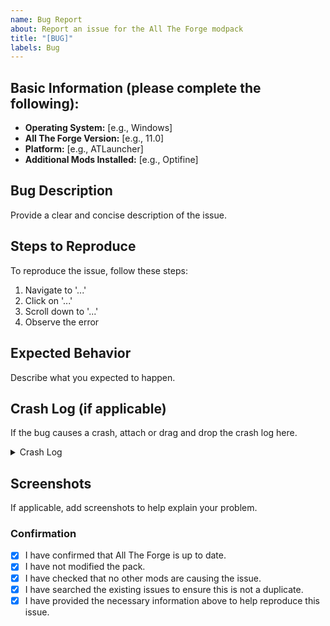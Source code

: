 ```yaml
---
name: Bug Report
about: Report an issue for the All The Forge modpack
title: "[BUG]"
labels: Bug
---
```


## Basic Information (please complete the following):
- **Operating System:** [e.g., Windows]
- **All The Forge Version:** [e.g., 11.0]
- **Platform:** [e.g., ATLauncher]
- **Additional Mods Installed:** [e.g., Optifine]

## Bug Description
Provide a clear and concise description of the issue.

## Steps to Reproduce
To reproduce the issue, follow these steps:
1. Navigate to '...'
2. Click on '...'
3. Scroll down to '...'
4. Observe the error

## Expected Behavior
Describe what you expected to happen.

## Crash Log (if applicable)
If the bug causes a crash, attach or drag and drop the crash log here.

<details>
<summary>Crash Log</summary>
<pre>
[Paste your crash log here]
</pre>
</details>

## Screenshots
If applicable, add screenshots to help explain your problem.

### Confirmation

- [X] I have confirmed that All The Forge is up to date.
- [X] I have not modified the pack.
- [X] I have checked that no other mods are causing the issue.
- [X] I have searched the existing issues to ensure this is not a duplicate.
- [X] I have provided the necessary information above to help reproduce this issue.
